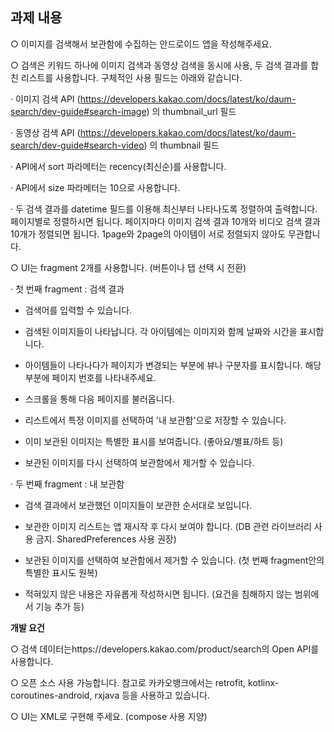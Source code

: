 ## 과제 내용

○ 이미지를 검색해서 보관함에 수집하는 안드로이드 앱을 작성해주세요.

○ 검색은 키워드 하나에 이미지 검색과 동영상 검색을 동시에 사용, 두 검색 결과를 합친 리스트를 사용합니다. 구체적인 사용 필드는 아래와 같습니다.

· 이미지 검색 API (https://developers.kakao.com/docs/latest/ko/daum-search/dev-guide#search-image) 의
thumbnail_url 필드

· 동영상 검색 API (https://developers.kakao.com/docs/latest/ko/daum-search/dev-guide#search-video) 의
thumbnail 필드

· API에서 sort 파라메터는 recency(최신순)를 사용합니다.

· API에서 size 파라메터는 10으로 사용합니다.

· 두 검색 결과를 datetime 필드를 이용해 최신부터 나타나도록 정렬하여 출력합니다. 페이지별로 정렬하시면 됩니다. 페이지마다 이미지 검색 결과 10개와 비디오 검색 결과
10개가 정렬되면 됩니다. 1page와 2page의 아이템이 서로 정렬되지 않아도 무관합니다.

○ UI는 fragment 2개를 사용합니다. (버튼이나 탭 선택 시 전환)

· 첫 번째 fragment : 검색 결과

- 검색어를 입력할 수 있습니다.

- 검색된 이미지들이 나타납니다. 각 아이템에는 이미지와 함께 날짜와 시간을 표시합니다.

- 아이템들이 나타나다가 페이지가 변경되는 부분에 뷰나 구분자를 표시합니다. 해당 부분에 페이지 번호를 나타내주세요.

- 스크롤을 통해 다음 페이지를 불러옵니다.

- 리스트에서 특정 이미지를 선택하여 '내 보관함'으로 저장할 수 있습니다.

- 이미 보관된 이미지는 특별한 표시를 보여줍니다. (좋아요/별표/하트 등)

- 보관된 이미지를 다시 선택하여 보관함에서 제거할 수 있습니다.

· 두 번째 fragment : 내 보관함

- 검색 결과에서 보관했던 이미지들이 보관한 순서대로 보입니다.

- 보관한 이미지 리스트는 앱 재시작 후 다시 보여야 합니다. (DB 관련 라이브러리 사용 금지. SharedPreferences 사용 권장)

- 보관된 이미지를 선택하여 보관함에서 제거할 수 있습니다. (첫 번째 fragment안의 특별한 표시도 원복)

- 적혀있지 않은 내용은 자유롭게 작성하시면 됩니다. (요건을 침해하지 않는 범위에서 기능 추가 등)

**개발 요건**

○ 검색 데이터는https://developers.kakao.com/product/search의 Open API를 사용합니다.

○ 오픈 소스 사용 가능합니다. 참고로 카카오뱅크에서는 retrofit, kotlinx-coroutines-android, rxjava 등을 사용하고 있습니다.

○ UI는 XML로 구현해 주세요. (compose 사용 지양)
